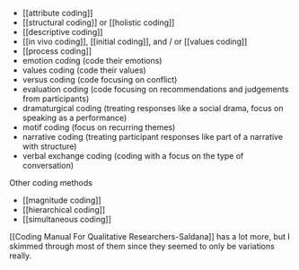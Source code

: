  - [[attribute coding]]
 - [[structural coding]] or [[holistic coding]]
 - [[descriptive coding]]
 - [[in vivo coding]], [[initial coding]], and / or [[values coding]]
 - [[process coding]]
 - emotion coding (code their emotions)
 - values coding (code their values)
 - versus coding (code focusing on conflict)
 - evaluation coding (code focusing on recommendations and judgements from participants)
 - dramaturgical coding (treating responses like a social drama, focus on speaking as a performance)
 - motif coding (focus on recurring themes)
 - narrative coding (treating participant responses like part of a narrative with structure)
 - verbal exchange coding (coding with a focus on the type of conversation)

Other coding methods

 - [[magnitude coding]]
 - [[hierarchical coding]]
 - [[simultaneous coding]]

[[Coding Manual For Qualitative Researchers-Saldana]] has a lot more, but I skimmed through most of them since they seemed to only be variations really.
